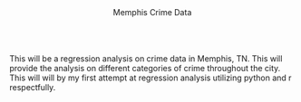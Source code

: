 

<center>Memphis Crime Data</center>

<br>
<br>
<br>
<p>This will be a regression analysis on crime data in Memphis, TN.  This will provide the analysis on different categories of crime throughout the city.
This will will by my first attempt at regression analysis utilizing python and r respectfully.</p>
